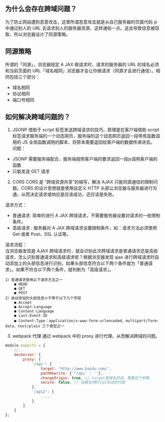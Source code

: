 ## 为什么会存在跨域问题？  
为了防止网站遭到恶意攻击，这里所谓恶意攻击就是从自己服务器的页面代码 js 中通过别人的 URL 去请求别人的服务器资源，这样通俗一点。这会导致信息被窃取，所以浏览器设计了同源策略。

## 同源策略
所谓的「同源」，浏览器规定 A JAX 做请求时，请求的服务器的 URL 的域名必须和当前页面的 URL「域名相同」浏览器才会让你做请求（同源才会进行通信）。相同包括三个部分：
- 域名相同
- 协议相同
- 端口号相同

## 如何解决跨域问题的？
1. JSONP
借助于 script 标签发送跨域请求的技巧。原理是在客户端借助 script 标签请求服务端的一个动态网页，服务端的这个动态网页返回一段带有函数调用的 JS 全局函数调用的脚本，将原本需要返回给客户端的数据传递进去。  
问题：
- JSONP 需要服务端配合，服务端按照客户端的要求返回一段js调用客户端的函数
- 只能发送 GET 请求

2. CORS
CORS 是 “跨域资源共享”的缩写，解决 AJAX 只能同源通信的限制问题。CORS 的设计思想就是使用自定义 HTTP 头部让浏览器与服务器进行沟通，从而决定请求或响应是应该成功，还应该是失败。

请求方式：  
- 普通请求: 简单的进行 A JAX 跨域请求，不需要服务器设置对请求的一些限制条件。
- 高级请求 : 服务器对 A JAX 跨域请求设置限制条件，如：请求方法必须使用 Get 或者 Post、SSL 认证等。

请求流程：  
当浏览器发现是 AJAX 跨域请求时，就会识别此次跨域请求是普通请求还是高级请求，怎么识别普通请求和高级请求呢？根据浏览器发现 ajax 进行跨域请求时自动添加上的头部信息进行识别，如果头部信息符合以下两个条件就为「普通请求」，如果不符合以下两个条件，就判断为「高级请求」。
```
1）普通请求使用以下请求方法之一
    ● HEAD
    ● GET
    ● POST
2）自动添加的头部信息小于等于以下几个字段
    ● Accept
    ● Accept-Language
    ● Content-Language
    ● Last-Event-ID
    ● Content-Type：application/x-www-form-urlencoded、multipart/form-data、text/plain 三个类型之一
```
3. webpack 代理
通过 webpack 中的 proxy 进行代理，从而解决跨域的问题。
```js
module.exports = {
    //...
    devServer: {
        proxy: {
            '/api': {
                target: 'http://www.baidu.com/',
                pathRewrite: {'^/api' : ''},
                changeOrigin: true, // target是域名的话，需要这个参数，
                secure: false, // 设置支持https协议的代理
            },
            '/api2': {
                .....
            }
        }
    }
};
```
